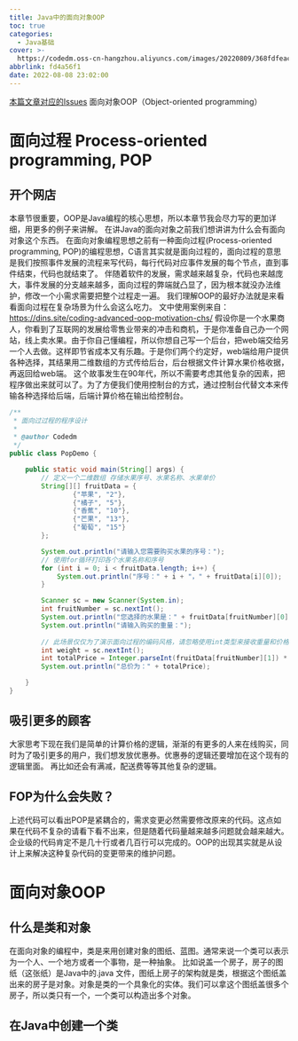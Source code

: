 ```yaml
---
title: Java中的面向对象OOP
toc: true
categories:
  - Java基础
cover: >-
  https://codedm.oss-cn-hangzhou.aliyuncs.com/images/20220809/368fdfeac11741259485eb88646996a4.png?x-oss-process=style/codedm
abbrlink: fd4a56f1
date: 2022-08-08 23:02:00
---
```


[本篇文章对应的Issues](https://github.com/Code-dm/Re-learning-Java/issues/7)
面向对象OOP（Object-oriented programming）
<!-- more -->
# 面向过程 Process-oriented programming, POP
## 开个网店
本章节很重要，OOP是Java编程的核心思想，所以本章节我会尽力写的更加详细，用更多的例子来讲解。
在讲Java的面向对象之前我们想讲讲为什么会有面向对象这个东西。
在面向对象编程思想之前有一种面向过程(Process-oriented programming, POP)的编程思想，C语言其实就是面向过程的，面向过程的意思是我们按照事件发展的流程来写代码，每行代码对应事件发展的每个节点，直到事件结束，代码也就结束了。
伴随着软件的发展，需求越来越复杂，代码也来越庞大，事件发展的分支越来越多，面向过程的弊端就凸显了，因为根本就没办法维护，修改一个小需求需要把整个过程走一遍。
我们理解OOP的最好办法就是来看看面向过程在复杂场景为什么会这么吃力。
文中使用案例来自：https://dins.site/coding-advanced-oop-motivation-chs/
假设你是一个水果商人，你看到了互联网的发展给零售业带来的冲击和商机，于是你准备自己办一个网站，线上卖水果。由于你自己懂编程，所以你想自己写一个后台，把web端交给另一个人去做。这样即节省成本又有乐趣。于是你们两个约定好，web端给用户提供各种选择，其结果用二维数组的方式传给后台，后台根据文件计算水果价格收据，再返回给web端。
这个故事发生在90年代，所以不需要考虑其他复杂的因素，把程序做出来就可以了。为了方便我们使用控制台的方式，通过控制台代替文本来传输各种选择给后端，后端计算价格在输出给控制台。
```java
/**
 * 面向过过程的程序设计
 *
 * @author Codedm
 */
public class PopDemo {

    public static void main(String[] args) {
        // 定义一个二维数组 存储水果序号、水果名称、水果单价
        String[][] fruitData = {
                {"苹果", "2"},
                {"橘子", "5"},
                {"香蕉", "10"},
                {"芒果", "13"},
                {"葡萄", "15"}
        };

        System.out.println("请输入您需要购买水果的序号：");
        // 使用for循环打印各个水果名称和序号
        for (int i = 0; i < fruitData.length; i++) {
            System.out.println("序号：" + i + "，" + fruitData[i][0]);
        }

        Scanner sc = new Scanner(System.in);
        int fruitNumber = sc.nextInt(); 
        System.out.println("您选择的水果是：" + fruitData[fruitNumber][0] + "，它的单价是：" + fruitData[fruitNumber][1]);
        System.out.println("请输入购买的重量：");
        
        // 此场景仅仅为了演示面向过程的编码风格，请忽略使用int类型来接收重量和价格。
        int weight = sc.nextInt();
        int totalPrice = Integer.parseInt(fruitData[fruitNumber][1]) * weight;
        System.out.println("总价为：" + totalPrice);

    }
}
```
## 吸引更多的顾客
大家思考下现在我们是简单的计算价格的逻辑，渐渐的有更多的人来在线购买，同时为了吸引更多的用户，我们想发放优惠券。优惠券的逻辑还要增加在这个现有的逻辑里面。
再比如还会有满减，配送费等等其他复杂的逻辑。
## FOP为什么会失败？
上述代码可以看出POP是紧耦合的，需求变更必然需要修改原来的代码。这点如果在代码不复杂的请看下看不出来，但是随着代码量越来越多问题就会越来越大。
企业级的代码肯定不是几十行或者几百行可以完成的。OOP的出现其实就是从设计上来解决这种复杂代码的变更带来的维护问题。
# 面向对象OOP
## 什么是类和对象
在面向对象的编程中，类是来用创建对象的图纸、蓝图。通常来说一个类可以表示为一个人、一个地方或者一个事物，是一种抽象。
比如说盖一个房子，房子的图纸（这张纸）是Java中的.java 文件，图纸上房子的架构就是类，根据这个图纸盖出来的房子是对象。对象是类的一个具象化的实体。我们可以拿这个图纸盖很多个房子，所以类只有一个，一个类可以构造出多个对象。
## 在Java中创建一个类

